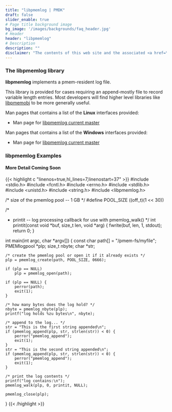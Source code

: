 ```yaml
---
title: "libpmemlog | PMDK"
draft: false
slider_enable: true
# Page title background image
bg_image: '/images/backgrounds/faq_header.jpg'
# Header
header: "libpmemlog"
# Description
description: ""
disclaimer: "The contents of this web site and the associated <a href=\"https://github.com/pmem\">GitHub repositories</a> are BSD-licensed open source."
---
```

### The libpmemlog library

**libpmemlog** implements a pmem-resident log file.

This library is provided for cases requiring an append-mostly
file to record variable length entries.  Most
developers will find higher level libraries like
[libpmemobj](../libpmemobj) to be more generally useful.

Man pages that contains a list of the **Linux** interfaces provided:

* Man page for <a href="../manpages/linux/master/libpmemlog/libpmemlog.7.html">libpmemlog current master</a>


Man pages that contains a list of the **Windows** interfaces provided:

* Man page for <a href="../manpages/windows/master/libpmemlog/libpmemlog.7.html">libpmemlog current master</a>

### libpmemlog Examples

#### More Detail Coming Soon

{{< highlight c "linenos=true,hl_lines=7,linenostart=37" >}}
#include <stdio.h>
#include <fcntl.h>
#include <errno.h>
#include <stdlib.h>
#include <unistd.h>
#include <string.h>
#include <libpmemlog.h>

/* size of the pmemlog pool -- 1 GB */
#define	POOL_SIZE ((off_t)(1 << 30))

/*
 * printit -- log processing callback for use with pmemlog_walk()
 */
int
printit(const void *buf, size_t len, void *arg)
{
	fwrite(buf, len, 1, stdout);
	return 0;
}

int
main(int argc, char *argv[])
{
	const char path[] = "/pmem-fs/myfile";
	PMEMlogpool *plp;
	size_t nbyte;
	char *str;

	/* create the pmemlog pool or open it if it already exists */
	plp = pmemlog_create(path, POOL_SIZE, 0666);

	if (plp == NULL)
	    plp = pmemlog_open(path);

	if (plp == NULL) {
		perror(path);
		exit(1);
	}

	/* how many bytes does the log hold? */
	nbyte = pmemlog_nbyte(plp);
	printf("log holds %zu bytes\n", nbyte);

	/* append to the log... */
	str = "This is the first string appended\n";
	if (pmemlog_append(plp, str, strlen(str)) < 0) {
		perror("pmemlog_append");
		exit(1);
	}
	str = "This is the second string appended\n";
	if (pmemlog_append(plp, str, strlen(str)) < 0) {
		perror("pmemlog_append");
		exit(1);
	}

	/* print the log contents */
	printf("log contains:\n");
	pmemlog_walk(plp, 0, printit, NULL);

	pmemlog_close(plp);
}
{{< /highlight >}}
